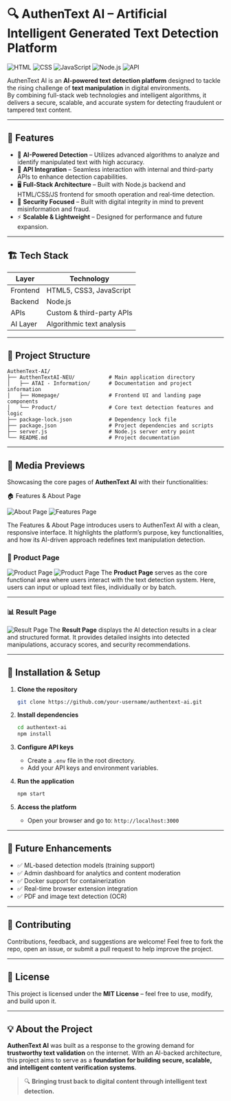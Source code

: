 # 🔍 AuthenText AI – Artificial Intelligent Generated Text Detection Platform

![HTML](https://img.shields.io/badge/HTML5-E34F26?style=for-the-badge&logo=html5&logoColor=white)
![CSS](https://img.shields.io/badge/CSS3-1572B6?style=for-the-badge&logo=css3&logoColor=white)
![JavaScript](https://img.shields.io/badge/JavaScript-F7DF1E?style=for-the-badge&logo=javascript&logoColor=black)
![Node.js](https://img.shields.io/badge/Node.js-339933?style=for-the-badge&logo=node.js&logoColor=white)
![API](https://img.shields.io/badge/API-005571?style=for-the-badge&logo=swagger&logoColor=white)

AuthenText AI is an **AI-powered text detection platform** designed to tackle the rising challenge of **text manipulation** in digital environments.  
By combining full-stack web technologies and intelligent algorithms, it delivers a secure, scalable, and accurate system for detecting fraudulent or tampered text content.

---

## 🚀 Features

- 🤖 **AI-Powered Detection** – Utilizes advanced algorithms to analyze and identify manipulated text with high accuracy.
- 🔗 **API Integration** – Seamless interaction with internal and third-party APIs to enhance detection capabilities.
- 🖥 **Full-Stack Architecture** – Built with Node.js backend and HTML/CSS/JS frontend for smooth operation and real-time detection.
- 🔐 **Security Focused** – Built with digital integrity in mind to prevent misinformation and fraud.
- ⚡ **Scalable & Lightweight** – Designed for performance and future expansion.

---

## 🏗 Tech Stack

| Layer        | Technology                     |
|--------------|-------------------------------|
| Frontend     | HTML5, CSS3, JavaScript       |
| Backend      | Node.js                        |
| APIs         | Custom & third-party APIs      |
| AI Layer     | Algorithmic text analysis      |

---

## 📂 Project Structure

```plaintext
AuthenText-AI/
├── AutthenTextAI-NEU/           # Main application directory
│   ├── ATAI - Information/      # Documentation and project information
│   ├── Homepage/                # Frontend UI and landing page components
│   └── Product/                 # Core text detection features and logic
├── package-lock.json            # Dependency lock file
├── package.json                 # Project dependencies and scripts
├── server.js                    # Node.js server entry point
└── README.md                    # Project documentation
````

---

## 📸 Media Previews

Showcasing the core pages of **AuthenText AI** with their functionalities:

🏠 Features & About Page

![About Page](aubout.png)
![Features Page](aufeat.png)


The Features & About Page introduces users to AuthenText AI with a clean, responsive interface.
It highlights the platform’s purpose, key functionalities, and how its AI-driven approach redefines text manipulation detection.

### 🛒 Product Page

![Product Page](autest.png)
![Product Page](aubatch.png)
The **Product Page** serves as the core functional area where users interact with the text detection system.
Here, users can input or upload text files, individually or by batch.

---

### 📊 Result Page

![Result Page](aupro.png)
The **Result Page** displays the AI detection results in a clear and structured format.
It provides detailed insights into detected manipulations, accuracy scores, and security recommendations.

---

## 🔧 Installation & Setup

1. **Clone the repository**

   ```bash
   git clone https://github.com/your-username/authentext-ai.git
   ```

2. **Install dependencies**

   ```bash
   cd authentext-ai
   npm install
   ```

3. **Configure API keys**

   * Create a `.env` file in the root directory.
   * Add your API keys and environment variables.

4. **Run the application**

   ```bash
   npm start
   ```

5. **Access the platform**

   * Open your browser and go to:
     `http://localhost:3000`

---

## 🌟 Future Enhancements

* ✅ ML-based detection models (training support)
* ✅ Admin dashboard for analytics and content moderation
* ✅ Docker support for containerization
* ✅ Real-time browser extension integration
* ✅ PDF and image text detection (OCR)

---

## 🤝 Contributing

Contributions, feedback, and suggestions are welcome!
Feel free to fork the repo, open an issue, or submit a pull request to help improve the project.

---

## 📜 License

This project is licensed under the **MIT License** – feel free to use, modify, and build upon it.

---

## 💡 About the Project

**AuthenText AI** was built as a response to the growing demand for **trustworthy text validation** on the internet.
With an AI-backed architecture, this project aims to serve as a **foundation for building secure, scalable, and intelligent content verification systems**.

> 🔍 **Bringing trust back to digital content through intelligent text detection.**

